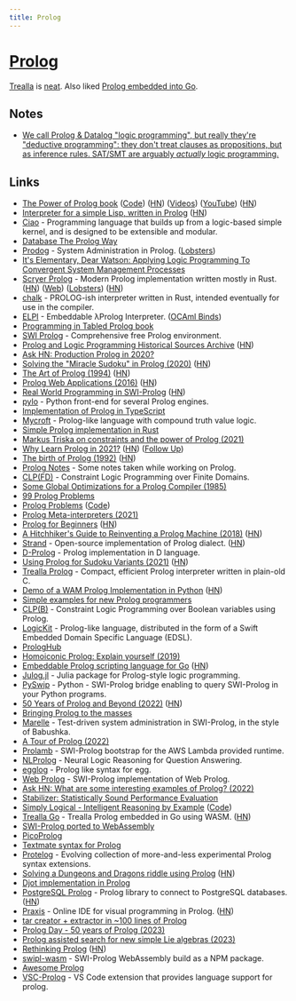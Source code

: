 ```yaml
---
title: Prolog
---
```


# [Prolog](https://en.wikipedia.org/wiki/Prolog)

[Trealla](https://github.com/trealla-prolog/trealla) is [neat](https://news.ycombinator.com/item?id=32382514). Also liked [Prolog embedded into Go](https://github.com/ichiban/prolog).

## Notes

- [We call Prolog & Datalog "logic programming", but really they're "deductive programming": they don't treat clauses as propositions, but as inference rules. SAT/SMT are arguably _actually_ logic programming.](https://twitter.com/arntzenius/status/1393700339510042625)

## Links

- [The Power of Prolog book](https://www.metalevel.at/prolog) ([Code](https://github.com/triska/the-power-of-prolog)) ([HN](https://news.ycombinator.com/item?id=22804079)) ([Videos](https://www.metalevel.at/prolog/videos/)) ([YouTube](https://www.youtube.com/channel/UCFFeNyzCEQDS4KCecugmotg/featured)) ([HN](https://news.ycombinator.com/item?id=31641014))
- [Interpreter for a simple Lisp, written in Prolog](https://github.com/triska/lisprolog) ([HN](https://news.ycombinator.com/item?id=19278555))
- [Ciao](https://github.com/ciao-lang/ciao) - Programming language that builds up from a logic-based simple kernel, and is designed to be extensible and modular.
- [Database The Prolog Way](https://www.i-programmer.info/programming/artificial-intelligence/1331-database-the-prolog-way.html)
- [Prodog](http://www.cs.tufts.edu/~couch/archives/prodog/) - System Administration in Prolog. ([Lobsters](https://lobste.rs/s/v6nomp/database_prolog_way))
- [It's Elementary, Dear Watson: Applying Logic Programming To Convergent System Management Processes](https://www.usenix.org/legacy/publications/library/proceedings/lisa99/full_papers/couch/couch_html/index.html)
- [Scryer Prolog](https://github.com/mthom/scryer-prolog) - Modern Prolog implementation written mostly in Rust. ([HN](https://news.ycombinator.com/item?id=28966133)) ([Web](https://www.scryer.pl/)) ([Lobsters](https://lobste.rs/s/wk4i9r/scryer_prolog)) ([HN](https://news.ycombinator.com/item?id=34640416))
- [chalk](https://github.com/rust-lang/chalk) - PROLOG-ish interpreter written in Rust, intended eventually for use in the compiler.
- [ELPI](https://github.com/LPCIC/elpi) - Embeddable λProlog Interpreter. ([OCAml Binds](https://github.com/voodoos/elpi-js))
- [Programming in Tabled Prolog book](https://github.com/SWI-Prolog/tabled-prolog-book)
- [SWI Prolog](https://www.swi-prolog.org/) - Comprehensive free Prolog environment.
- [Prolog and Logic Programming Historical Sources Archive](http://www.softwarepreservation.org/projects/prolog/) ([HN](https://news.ycombinator.com/item?id=22658770))
- [Ask HN: Production Prolog in 2020?](https://news.ycombinator.com/item?id=23234017)
- [Solving the "Miracle Sudoku" in Prolog (2020)](https://benjamincongdon.me/blog/2020/05/23/Solving-the-Miracle-Sudoku-in-Prolog/) ([HN](https://news.ycombinator.com/item?id=23302102))
- [The Art of Prolog (1994)](https://mitpress.mit.edu/books/art-prolog-second-edition) ([HN](https://news.ycombinator.com/item?id=23582903))
- [Prolog Web Applications (2016)](https://www.metalevel.at/prolog/web) ([HN](https://news.ycombinator.com/item?id=23597688))
- [Real World Programming in SWI-Prolog](http://www.pathwayslms.com/swipltuts/) ([HN](https://news.ycombinator.com/item?id=23818901))
- [pylo](https://github.com/sebdumancic/pylo2) - Python front-end for several Prolog engines.
- [Implementation of Prolog in TypeScript](https://github.com/kkty/prolog)
- [Mycroft](https://github.com/enkiv2/mycroft) - Prolog-like language with compound truth value logic.
- [Simple Prolog implementation in Rust](https://github.com/mb64/prolog)
- [Markus Triska on constraints and the power of Prolog (2021)](https://thesearch.space/episodes/4-markus-triska-on-constraints-and-the-power-of-prolog)
- [Why Learn Prolog in 2021?](http://dstrohmaier.com/why-learn-prolog-in-2021/) ([HN](https://news.ycombinator.com/item?id=25652369)) ([Follow Up](http://dstrohmaier.com/follow-up-why-learn-prolog-in-2021/))
- [The birth of Prolog (1992)](http://alain.colmerauer.free.fr/alcol/ArchivesPublications/PrologHistory/19november92.pdf) ([HN](https://news.ycombinator.com/item?id=26223906))
- [Prolog Notes](https://github.com/dtonhofer/prolog_notes) - Some notes taken while working on Prolog.
- [CLP(FD)](https://github.com/triska/clpfd) - Constraint Logic Programming over Finite Domains.
- [Some Global Optimizations for a Prolog Compiler (1985)](https://core.ac.uk/download/pdf/82661515.pdf)
- [99 Prolog Problems](https://www.ic.unicamp.br/~meidanis/courses/mc336/2009s2/prolog/problemas/)
- [Prolog Problems](https://sites.google.com/site/prologsite/prolog-problems) ([Code](https://github.com/shonfeder/99-lambda-prolog-problems))
- [Prolog Meta-interpreters (2021)](https://www.youtube.com/watch?v=nmBkU-l1zyc)
- [Prolog for Beginners](https://www.coursera.org/projects/prolog-for-beginners-fhqrd) ([HN](https://news.ycombinator.com/item?id=26872770))
- [A Hitchhiker's Guide to Reinventing a Prolog Machine (2018)](https://drops.dagstuhl.de/opus/volltexte/2018/8453/) ([HN](https://news.ycombinator.com/item?id=26913859))
- [Strand](http://www.call-with-current-continuation.org/strand/strand.html) - Open-source implementation of Prolog dialect. ([HN](https://news.ycombinator.com/item?id=26948351))
- [D-Prolog](https://github.com/arkark/d-prolog) - Prolog implementation in D language.
- [Using Prolog for Sudoku Variants (2021)](http://dstrohmaier.com/sudoku-prolog/) ([HN](https://news.ycombinator.com/item?id=27886733))
- [Trealla Prolog](https://github.com/trealla-prolog/trealla) - Compact, efficient Prolog interpreter written in plain-old C.
- [Demo of a WAM Prolog Implementation in Python](https://github.com/brunokim/prol) ([HN](https://news.ycombinator.com/item?id=28720000))
- [Simple examples for new Prolog programmers](https://github.com/Anniepoo/prolog-examples)
- [CLP(B)](https://github.com/triska/clpb) - Constraint Logic Programming over Boolean variables using Prolog.
- [LogicKit](https://github.com/kyouko-taiga/LogicKit) - Prolog-like language, distributed in the form of a Swift Embedded Domain Specific Language (EDSL).
- [PrologHub](https://prologhub.com/)
- [Homoiconic Prolog: Explain yourself (2019)](https://prologhub.com/homoiconic-prolog-explain-yourself/)
- [Embeddable Prolog scripting language for Go](https://github.com/ichiban/prolog) ([HN](https://news.ycombinator.com/item?id=30091291))
- [Julog.jl](https://github.com/ztangent/Julog.jl) - Julia package for Prolog-style logic programming.
- [PySwip](https://github.com/yuce/pyswip) - Python - SWI-Prolog bridge enabling to query SWI-Prolog in your Python programs.
- [50 Years of Prolog and Beyond (2022)](https://arxiv.org/abs/2201.10816) ([HN](https://news.ycombinator.com/item?id=30096930))
- [Bringing Prolog to the masses](https://github.com/TheClause/learn-prolog)
- [Marelle](https://github.com/larsyencken/marelle) - Test-driven system administration in SWI-Prolog, in the style of Babushka.
- [A Tour of Prolog (2022)](https://www.youtube.com/watch?v=8XUutFBbUrg)
- [Prolamb](https://github.com/bkrn/prolamb) - SWI-Prolog bootstrap for the AWS Lambda provided runtime.
- [NLProlog](https://github.com/leonweber/nlprolog) - Neural Logic Reasoning for Question Answering.
- [egglog](https://github.com/philzook58/egglog) - Prolog like syntax for egg.
- [Web Prolog](https://github.com/Web-Prolog/swi-web-prolog) - SWI-Prolog implementation of Web Prolog.
- [Ask HN: What are some interesting examples of Prolog? (2022)](https://news.ycombinator.com/item?id=31210466)
- [Stabilizer: Statistically Sound Performance Evaluation](https://github.com/ccurtsinger/stabilizer)
- [Simply Logical - Intelligent Reasoning by Example](https://book.simply-logical.space/src/simply-logical.html) ([Code](https://github.com/simply-logical/simply-logical))
- [Trealla Go](https://github.com/trealla-prolog/go) - Trealla Prolog embedded in Go using WASM. ([HN](https://news.ycombinator.com/item?id=32376984))
- [SWI-Prolog ported to WebAssembly](https://github.com/SWI-Prolog/swipl-wasm)
- [PicoProlog](https://spivey.oriel.ox.ac.uk/corner/PicoProlog)
- [Textmate syntax for Prolog](https://github.com/jeff-hykin/better-prolog-syntax)
- [Protelog](https://github.com/shonfeder/protelog) - Evolving collection of more-and-less experimental Prolog syntax extensions.
- [Solving a Dungeons and Dragons riddle using Prolog](https://gist.github.com/Spuffynism/446c7c2d498477491d8137e8f234d4a9) ([HN](https://news.ycombinator.com/item?id=34224456))
- [Djot implementation in Prolog](https://github.com/aarroyoc/djota)
- [PostgreSQL Prolog](https://github.com/aarroyoc/postgresql-prolog) - Prolog library to connect to PostgreSQL databases. ([HN](https://news.ycombinator.com/item?id=28660202))
- [Praxis](https://github.com/toblotron/praxis-ide) - Online IDE for visual programming in Prolog. ([HN](https://news.ycombinator.com/item?id=34344412))
- [tar creator + extractor in ~100 lines of Prolog](https://github.com/SuperDisk/tar.pl)
- [Prolog Day - 50 years of Prolog (2023)](https://www.youtube.com/watch?v=9BW0J7wwqO4)
- [Prolog assisted search for new simple Lie algebras (2023)](https://arxiv.org/abs/2207.01094)
- [Rethinking Prolog](https://www.academia.edu/15102439/Rethinking_Prolog) ([HN](https://news.ycombinator.com/item?id=34733551))
- [swipl-wasm](https://github.com/SWI-Prolog/npm-swipl-wasm) - SWI-Prolog WebAssembly build as a NPM package.
- [Awesome Prolog](https://github.com/klaudiosinani/awesome-prolog)
- [VSC-Prolog](https://github.com/arthwang/vsc-prolog) - VS Code extension that provides language support for prolog.

